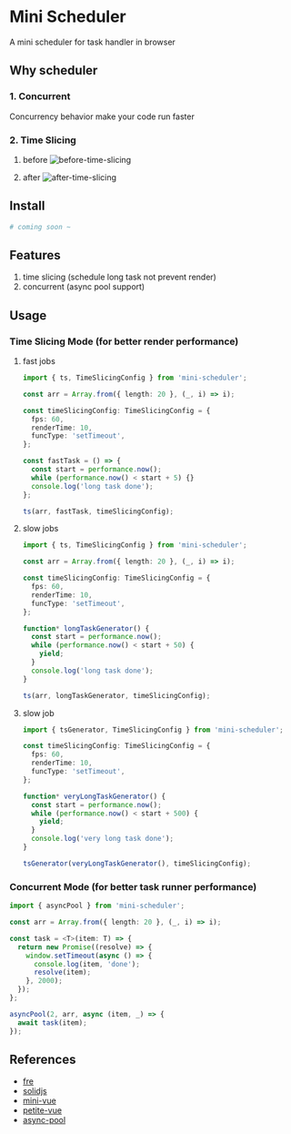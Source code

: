 # Mini Scheduler

A mini scheduler for task handler in browser

## Why scheduler

### 1. Concurrent
Concurrency behavior make your code run faster

### 2. Time Slicing
1. before
![before-time-slicing](https://camo.githubusercontent.com/504c9313eea563f764baa07e55ea5ba484123e85e2f6635608415fc18eefb8ad/68747470733a2f2f73332e616d617a6f6e6177732e636f6d2f6d656469612d702e736c69642e65732f75706c6f6164732f3734333730322f696d616765732f353631363434342f6c6f6e672d7461736b2e706e67)

2. after
![after-time-slicing](https://camo.githubusercontent.com/edeea09605d5fd065fe6ef5e706cff2b168fd36a0c848a991736df9158306422/68747470733a2f2f73332e616d617a6f6e6177732e636f6d2f6d656469612d702e736c69642e65732f75706c6f6164732f3734333730322f696d616765732f353631363930332f7061737465642d66726f6d2d636c6970626f6172642e706e67)

## Install

```bash
# coming soon ~
```

## Features

1. time slicing (schedule long task not prevent render)
2. concurrent (async pool support)

## Usage

### Time Slicing Mode (for better render performance)

1. fast jobs

    ```ts
    import { ts, TimeSlicingConfig } from 'mini-scheduler';

    const arr = Array.from({ length: 20 }, (_, i) => i);

    const timeSlicingConfig: TimeSlicingConfig = {
      fps: 60,
      renderTime: 10,
      funcType: 'setTimeout',
    };

    const fastTask = () => {
      const start = performance.now();
      while (performance.now() < start + 5) {}
      console.log('long task done');
    };

    ts(arr, fastTask, timeSlicingConfig);
    ```

2. slow jobs

    ```ts
    import { ts, TimeSlicingConfig } from 'mini-scheduler';

    const arr = Array.from({ length: 20 }, (_, i) => i);

    const timeSlicingConfig: TimeSlicingConfig = {
      fps: 60,
      renderTime: 10,
      funcType: 'setTimeout',
    };

    function* longTaskGenerator() {
      const start = performance.now();
      while (performance.now() < start + 50) {
        yield;
      }
      console.log('long task done');
    }

    ts(arr, longTaskGenerator, timeSlicingConfig);
    ```

3. slow job

    ```ts
    import { tsGenerator, TimeSlicingConfig } from 'mini-scheduler';

    const timeSlicingConfig: TimeSlicingConfig = {
      fps: 60,
      renderTime: 10,
      funcType: 'setTimeout',
    };

    function* veryLongTaskGenerator() {
      const start = performance.now();
      while (performance.now() < start + 500) {
        yield;
      }
      console.log('very long task done');
    }

    tsGenerator(veryLongTaskGenerator(), timeSlicingConfig);
    ```

### Concurrent Mode (for better task runner performance)

```ts
import { asyncPool } from 'mini-scheduler';

const arr = Array.from({ length: 20 }, (_, i) => i);

const task = <T>(item: T) => {
  return new Promise((resolve) => {
    window.setTimeout(async () => {
      console.log(item, 'done');
      resolve(item);
    }, 2000);
  });
};

asyncPool(2, arr, async (item, _) => {
  await task(item);
});

```

## References

- [fre](https://github.com/yisar/fre/blob/master/src/schedule.ts)
- [solidjs](https://github.com/solidjs/solid/blob/main/packages/solid/src/reactive/scheduler.ts)
- [mini-vue](https://github.com/cuixiaorui/mini-vue/blob/master/src/runtime-core/scheduler.ts)
- [petite-vue](https://github.com/vuejs/petite-vue/blob/main/src/scheduler.ts)
- [async-pool](https://github.com/rxaviers/async-pool)
